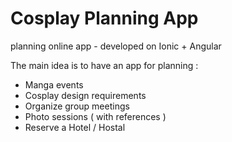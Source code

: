 # Cosplay Planning App
planning online app - developed on Ionic + Angular

The main idea is to have an app for planning :
- Manga events
- Cosplay design requirements
- Organize group meetings
- Photo sessions ( with references )
- Reserve a Hotel / Hostal

